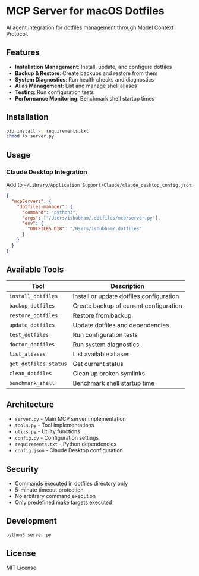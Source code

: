 # MCP Server for macOS Dotfiles

AI agent integration for dotfiles management through Model Context Protocol.

## Features

- **Installation Management**: Install, update, and configure dotfiles
- **Backup & Restore**: Create backups and restore from them
- **System Diagnostics**: Run health checks and diagnostics
- **Alias Management**: List and manage shell aliases
- **Testing**: Run configuration tests
- **Performance Monitoring**: Benchmark shell startup times

## Installation

```bash
pip install -r requirements.txt
chmod +x server.py
```

## Usage

### Claude Desktop Integration

Add to `~/Library/Application Support/Claude/claude_desktop_config.json`:

```json
{
  "mcpServers": {
    "dotfiles-manager": {
      "command": "python3",
      "args": ["/Users/ishubham/.dotfiles/mcp/server.py"],
      "env": {
        "DOTFILES_DIR": "/Users/ishubham/.dotfiles"
      }
    }
  }
}
```

## Available Tools

| Tool | Description |
|------|-------------|
| `install_dotfiles` | Install or update dotfiles configuration |
| `backup_dotfiles` | Create backup of current configuration |
| `restore_dotfiles` | Restore from backup |
| `update_dotfiles` | Update dotfiles and dependencies |
| `test_dotfiles` | Run configuration tests |
| `doctor_dotfiles` | Run system diagnostics |
| `list_aliases` | List available aliases |
| `get_dotfiles_status` | Get current status |
| `clean_dotfiles` | Clean up broken symlinks |
| `benchmark_shell` | Benchmark shell startup time |

## Architecture

- `server.py` - Main MCP server implementation
- `tools.py` - Tool implementations
- `utils.py` - Utility functions
- `config.py` - Configuration settings
- `requirements.txt` - Python dependencies
- `config.json` - Claude Desktop configuration

## Security

- Commands executed in dotfiles directory only
- 5-minute timeout protection
- No arbitrary command execution
- Only predefined make targets executed

## Development

```bash
python3 server.py
```

## License

MIT License
